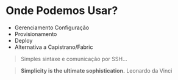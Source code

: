 
# Onde Podemos Usar?

- Gerenciamento Configuração
- Provisionamento
- Deploy
- Alternativa a Capistrano/Fabric


> Simples sintaxe e comunicação por SSH…


> **Simplicity is the ultimate sophistication.**
          Leonardo da Vinci




